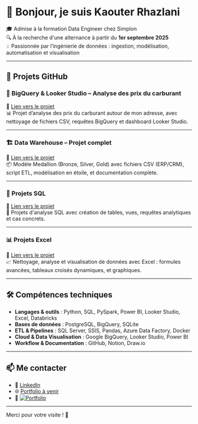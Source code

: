 # 👋 Bonjour, je suis Kaouter Rhazlani

🎓 Admise à la formation Data Engineer chez Simplon  
🔍 À la recherche d'une alternance à partir du **1er septembre 2025**  
💡 Passionnée par l’ingénierie de données : ingestion, modélisation, automatisation et visualisation  

---

## 📌 Projets GitHub

### 🔷 BigQuery & Looker Studio – Analyse des prix du carburant
📍 [Lien vers le projet](https://github.com/kaouterrhazlani/Big-Query-Looker-studio-project---Prix-carburant-autour-de-mon-adresse.)  
📊 Projet d’analyse des prix du carburant autour de mon adresse, avec nettoyage de fichiers CSV, requêtes BigQuery et dashboard Looker Studio.

---

### 🏗️ Data Warehouse – Projet complet
📍 [Lien vers le projet](https://github.com/kaouterrhazlani/DataWarehouseProject)  
📦 Modèle Medallion (Bronze, Silver, Gold) avec fichiers CSV (ERP/CRM), script ETL, modélisation en étoile, et documentation complète.

---

### 📐 Projets SQL
📍 [Lien vers le projet](https://github.com/kaouterrhazlani/SQLProjects)  
🧮 Projets d'analyse SQL avec création de tables, vues, requêtes analytiques et cas concrets.

---

### 📊 Projets Excel
📍 [Lien vers le projet](https://github.com/kaouterrhazlani/ExcelProjects)  
📈 Nettoyage, analyse et visualisation de données avec Excel : formules avancées, tableaux croisés dynamiques, et graphiques.

---

## 🛠️ Compétences techniques

- **Langages & outils** : Python, SQL, PySpark, Power BI, Looker Studio, Excel, Databricks  
- **Bases de données** : PostgreSQL, BigQuery, SQLite  
- **ETL & Pipelines** : SQL Server, SSIS, Pandas, Azure Data Factory, Docker  
- **Cloud & Data Visualisation** : Google BigQuery, Looker Studio, Power BI  
- **Workflow & Documentation** : GitHub, Notion, Draw.io

---

## 📫 Me contacter

- 🔗 [LinkedIn](https://www.linkedin.com/in/kaouterrhazlani/)  
- 🌐 [Portfolio à venir](https://kaouterrhazlani.github.io)
- 🔗 [![Portfolio](https://img.shields.io/badge/Portfolio-en%20ligne-blue?style=for-the-badge&logo=internet-explorer)](https://www.datascienceportfol.io/Kaouter1rhazlani)
---

Merci pour votre visite ! 🌟
